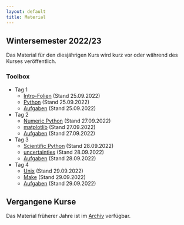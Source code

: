 ```yaml
---
layout: default
title: Material
---
```



## Wintersemester 2022/23

Das Material für den diesjährigen Kurs wird kurz vor oder während des
Kurses veröffentlich.

### Toolbox
- Tag 1
    - [Intro-Folien](files/archive/2022/intro.pdf) (Stand 25.09.2022)
    - [Python](files/archive/2022/python.html) (Stand 25.09.2022)
    - [Aufgaben](files/archive/2022/exercises-toolbox-1.zip) (Stand 25.09.2022)
- Tag 2
    - [Numeric Python](files/archive/2022/numeric-python.html) (Stand 27.09.2022)
    - [matplotlib](files/archive/2022/matplotlib.html) (Stand 27.09.2022)
    - [Aufgaben](files/archive/2022/exercises-toolbox-2.zip) (Stand 27.09.2022)
- Tag 3
    - [Scientific Python](files/archive/2022/scientific-python.html) (Stand 28.09.2022)
    - [uncertainties](files/archive/2022/uncertainties.html) (Stand 28.09.2022)
    - [Aufgaben](files/archive/2022/exercises-toolbox-3.zip) (Stand 28.09.2022)
- Tag 4
    - [Unix](files/archive/2022/unix.pdf) (Stand 29.09.2022)
    - [Make](files/archive/2022/make.pdf) (Stand 29.09.2022)
    - [Aufgaben](files/archive/2022/exercises-toolbox-4.zip) (Stand 29.09.2022)

<!--
- Tag 5
    - [git](files/archive/2021/git.pdf) (Stand 30.09.2022)
    - [Aufgaben](files/archive/2021/exercises-toolbox-5.zip) (Stand 30.09.2022)

### LaTeX
- [Folien](files/archive/2021/latex.pdf) (Stand 07.10.2022)
- [Aufgaben Tag 1](files/archive/2021/exercises-latex-1.zip) (Stand 05.10.2022)
- [Aufgaben Tag 2](files/archive/2021/exercises-latex-2.zip) (Stand 05.10.2022)
- [Aufgaben Tag 3](files/archive/2021/exercises-latex-3.zip) (Stand 07.10.2022)
- [Aufgaben Tag 4](files/archive/2021/exercises-latex-4.zip) (Stand 07.10.2022)
- [LaTeX Vorlage für Protokolle](files/archive/2021/latex-template.zip) (Stand 7.10.2022)
-->
## Vergangene Kurse

Das Material früherer Jahre ist im [Archiv](archive.html) verfügbar.
